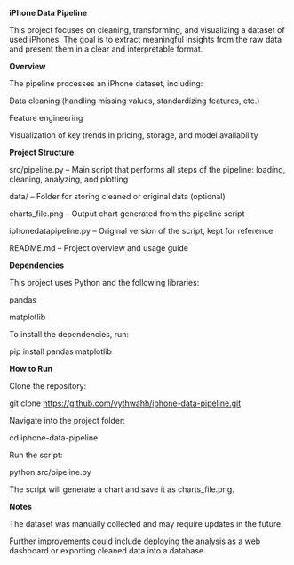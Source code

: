 **iPhone Data Pipeline** 

This project focuses on cleaning, transforming, and visualizing a dataset of used iPhones. The goal is to extract meaningful insights from the raw data and present them in a clear and interpretable format.

**Overview**

The pipeline processes an iPhone dataset, including:

Data cleaning (handling missing values, standardizing features, etc.)

Feature engineering

Visualization of key trends in pricing, storage, and model availability

**Project Structure**

src/pipeline.py – Main script that performs all steps of the pipeline: loading, cleaning, analyzing, and plotting

data/ – Folder for storing cleaned or original data (optional)

charts_file.png – Output chart generated from the pipeline script

iphonedatapipeline.py – Original version of the script, kept for reference

README.md – Project overview and usage guide

**Dependencies**

This project uses Python and the following libraries:

pandas

matplotlib

To install the dependencies, run:

pip install pandas matplotlib

**How to Run**

Clone the repository:

git clone https://github.com/vythwahh/iphone-data-pipeline.git


Navigate into the project folder:

cd iphone-data-pipeline


Run the script:

python src/pipeline.py


The script will generate a chart and save it as charts_file.png.

**Notes**

The dataset was manually collected and may require updates in the future.

Further improvements could include deploying the analysis as a web dashboard or exporting cleaned data into a database.
